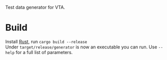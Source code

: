 Test data generator for VTA.

# Build
Install [Rust](https://www.rust-lang.org), run `cargo build --release`  
Under `target/release/generator` is now an executable you can run.
Use `--help` for a full list of parameters.
